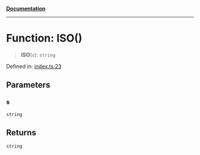 [**Documentation**](../../../README.md)

***

# Function: ISO()

> **ISO**(`s`): `string`

Defined in: [index.ts:23](https://github.com/ceponatia/roler/blob/1efd6363aec6d66587551f7c0b65cf6ffafb4079/packages/testutils/src/index.ts#L23)

## Parameters

### s

`string`

## Returns

`string`
